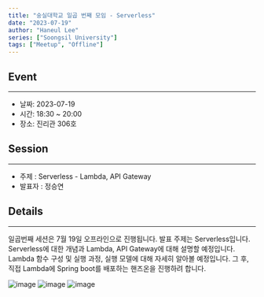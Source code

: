 ```yaml
---
title: "숭실대학교 일곱 번째 모임 - Serverless"
date: "2023-07-19"
author: "Haneul Lee"
series: ["Soongsil University"]
tags: ["Meetup", "Offline"]
---
```


## Event

---

- 날짜: 2023-07-19
- 시간: 18:30 ~ 20:00
- 장소: 진리관 306호

## Session

---

- 주제 : Serverless - Lambda, API Gateway
- 발표자 : 정승연

## Details

---

일곱번째 세션은 7월 19일 오프라인으로 진행됩니다. 발표 주제는 Serverless입니다. Serverless에 대한 개념과 Lambda, API Gateway에 대해 설명할 예정입니다. Lambda 함수 구성 및 실행 과정, 실행 모델에 대해 자세히 알아볼 예정입니다. 그 후, 직접 Lambda에 Spring boot를 배포하는 핸즈온을 진행하려 합니다. 

![image](https://github.com/aws-cloud-clubs/aws-cloud-clubs.github.io/assets/50009240/8f510e46-afb3-4014-9a93-041cd724e5f0)
![image](https://github.com/aws-cloud-clubs/aws-cloud-clubs.github.io/assets/50009240/e7f73467-7304-4ccb-bf7d-d7e7fc664c43)
![image](https://github.com/aws-cloud-clubs/aws-cloud-clubs.github.io/assets/50009240/ef08685b-6fdd-4102-bc7a-63e76eca7c1e)
